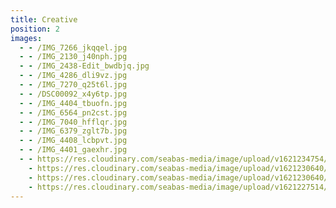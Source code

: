```yaml
---
title: Creative
position: 2
images:
  - - /IMG_7266_jkqqel.jpg
  - - /IMG_2130_j40nph.jpg
  - - /IMG_2438-Edit_bwdbjq.jpg
  - - /IMG_4286_dli9vz.jpg
  - - /IMG_7270_q25t6l.jpg
  - - /DSC00092_x4y6tp.jpg
  - - /IMG_4404_tbuofn.jpg
  - - /IMG_6564_pn2cst.jpg
  - - /IMG_7040_hfflqr.jpg
  - - /IMG_6379_zglt7b.jpg
  - - /IMG_4408_lcbpvt.jpg
  - - /IMG_4401_gaexhr.jpg
  - - https://res.cloudinary.com/seabas-media/image/upload/v1621234754/gallery/Portraits/IMG_4266_z4cgpd.jpg
    - https://res.cloudinary.com/seabas-media/image/upload/v1621230640/gallery/Portraits/Copy_of_IMG_3176_weudyj.jpg
    - https://res.cloudinary.com/seabas-media/image/upload/v1621230640/gallery/Portraits/Copy_of_IMG_3049-Edit_qavo0e.jpg
    - https://res.cloudinary.com/seabas-media/image/upload/v1621227514/gallery/Portraits/Copy_of_IMG_6858_oys6md.jpg
---
```

